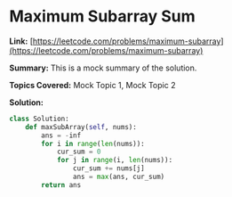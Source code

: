 # Maximum Subarray Sum

**Link:** [https://leetcode.com/problems/maximum-subarray](https://leetcode.com/problems/maximum-subarray)

**Summary:**
This is a mock summary of the solution.

**Topics Covered:** Mock Topic 1, Mock Topic 2

**Solution:**
```python
class Solution:
    def maxSubArray(self, nums):
        ans = -inf
        for i in range(len(nums)):
            cur_sum = 0
            for j in range(i, len(nums)):
                cur_sum += nums[j]
                ans = max(ans, cur_sum)
        return ans
```